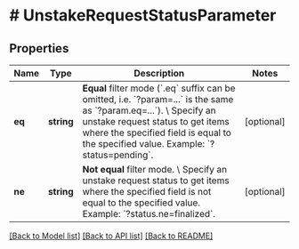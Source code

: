 # # UnstakeRequestStatusParameter

## Properties

Name | Type | Description | Notes
------------ | ------------- | ------------- | -------------
**eq** | **string** | **Equal** filter mode (&#x60;.eq&#x60; suffix can be omitted, i.e. &#x60;?param&#x3D;...&#x60; is the same as &#x60;?param.eq&#x3D;...&#x60;). \\ Specify an unstake request status to get items where the specified field is equal to the specified value.  Example: &#x60;?status&#x3D;pending&#x60;. | [optional]
**ne** | **string** | **Not equal** filter mode. \\ Specify an unstake request status to get items where the specified field is not equal to the specified value.  Example: &#x60;?status.ne&#x3D;finalized&#x60;. | [optional]

[[Back to Model list]](../../README.md#models) [[Back to API list]](../../README.md#endpoints) [[Back to README]](../../README.md)

